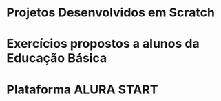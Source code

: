 # Projetos Desenvolvidos em Scratch
# Exercícios propostos a alunos da Educação Básica
# Plataforma ALURA START
